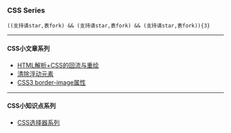 ### CSS Series

    ((支持请star,表fork) && (支持请star,表fork) && (支持请star,表fork)){3}
***
#### CSS小文章系列
+ [HTML解析+CSS的回流与重绘](https://github.com/xlshen/CSS/issues/2 "HTML解析+CSS的回流与重绘")
+ [清除浮动元素](https://github.com/xlshen/CSS/issues/1 "清除浮动元素")
+ [CSS3 border-image属性](https://github.com/xlshen/CSS/issues/3 "CSS3 border-image属性")
***
#### CSS小知识点系列
+ [CSS选择器系列](https://github.com/xlshen/CSS/edit/master/Notes/Selector/README.md "CSS选择器系列")
